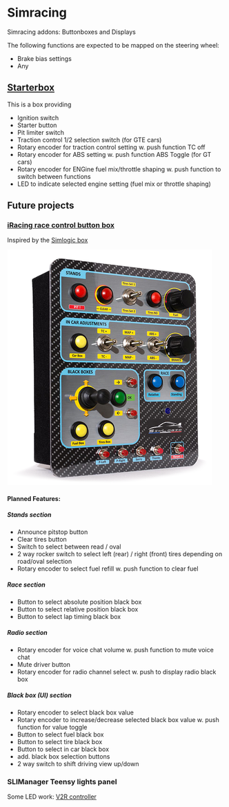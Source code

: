 # Simracing

Simracing addons: Buttonboxes and Displays

The following functions are expected to be mapped on the steering wheel:

* Brake bias settings
* Any

## [Starterbox](https://github.com/robbyb67/simracing/tree/master/starterbox)

This is a box providing

* Ignition switch
* Starter button
* Pit limiter switch
* Traction control 1/2 selection switch (for GTE cars)
* Rotary encoder for traction control setting w. push function TC off
* Rotary encoder for ABS setting w. push function ABS Toggle (for GT cars)
* Rotary encoder for ENGine fuel mix/throttle shaping w. push function to switch between functions
* LED to indicate selected engine setting (fuel mix or throttle shaping)

## Future projects

### [iRacing race control button box](https://github.com/robbyb67/simracing/tree/master/rccbox)

Inspired by the [Simlogic box](https://www.simlogic-shop.com/home)

![Simlogic Box](images/SimlogicBox.png)

#### Planned Features:

##### Stands section

* Announce pitstop button
* Clear tires button
* Switch to select between read / oval
* 2 way rocker switch to select left (rear) / right (front) tires depending on road/oval selection
* Rotary encoder to select fuel refill w. push function to clear fuel

##### Race section

* Button to select absolute position black box
* Button to select relative position black box
* Button to select lap timing black box

##### Radio section

* Rotary encoder for voice chat volume w. push function to mute voice chat
* Mute driver button
* Rotary encoder for radio channel select w. push to display radio black box

##### Black box (UI) section

* Rotary encoder to select black box value
* Rotary encoder to increase/decrease selected black box value w. push function for value toggle
* Button to select fuel black box
* Button to select tire black box
* Button to select in car black box
* add. black box selection buttons
* 2 way switch to shift driving view up/down

### SLIManager Teensy lights panel

Some LED work: [V2R controller](http://www.eksimracing.com/help/getting-started-with-eksimracing-vtor-controller/)


